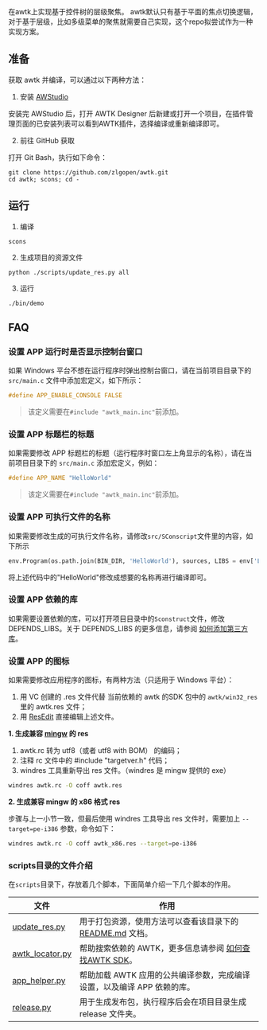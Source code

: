 在awtk上实现基于控件树的层级聚焦。 awtk默认只有基于平面的焦点切换逻辑，对于基于层级，比如多级菜单的聚焦就需要自己实现，这个repo拟尝试作为一种实现方案。

## 准备

获取 awtk 并编译，可以通过以下两种方法：

1. 安装 [AWStudio](https://awtk.zlg.cn/awstudio/download.html)

安装完 AWStudio 后，打开 AWTK Designer 后新建或打开一个项目，在插件管理页面的已安装列表可以看到AWTK插件，选择编译或重新编译即可。

2. 前往 GitHub 获取

打开 Git Bash，执行如下命令：

```
git clone https://github.com/zlgopen/awtk.git
cd awtk; scons; cd -
```

## 运行

1. 编译

```
scons
```

2. 生成项目的资源文件

```
python ./scripts/update_res.py all
```

3. 运行

```
./bin/demo
```

## FAQ

### 设置 APP 运行时是否显示控制台窗口

如果 Windows 平台不想在运行程序时弹出控制台窗口，请在当前项目目录下的 `src/main.c` 文件中添加宏定义，如下所示：

```c
#define APP_ENABLE_CONSOLE FALSE
```

> 该定义需要在`#include "awtk_main.inc"`前添加。

### 设置 APP 标题栏的标题

如果需要修改 APP 标题栏的标题（运行程序时窗口左上角显示的名称），请在当前项目目录下的 `src/main.c` 添加宏定义，例如：

```c
#define APP_NAME "HelloWorld"
```

> 该定义需要在`#include "awtk_main.inc"`前添加。

### 设置 APP 可执行文件的名称

如果需要修改生成的可执行文件名称，请修改`src/SConscript`文件里的内容，如下所示

```python
env.Program(os.path.join(BIN_DIR, 'HelloWorld'), sources, LIBS = env['LIBS'])
```

将上述代码中的"HelloWorld"修改成想要的名称再进行编译即可。

### 设置 APP 依赖的库

如果需要设置依赖的库，可以打开项目目录中的`Sconstruct`文件，修改 DEPENDS_LIBS。关于 DEPENDS_LIBS 的更多信息，请参阅 [如何添加第三方库](http://awtk.zlg.cn/docs/awtk_docs/HowTo/how_to_use_3rd_libs.html)。

### 设置 APP 的图标

如果需要修改应用程序的图标，有两种方法（只适用于 Windows 平台）：

1. 用 VC 创建的 .res 文件代替 当前依赖的 awtk 的SDK 包中的 `awtk/win32_res`里的 awtk.res 文件；
2. 用 [ResEdit](http://rsdt.free.fr/ResEdit-x64.7z) 直接编辑上述文件。

**1. 生成兼容 [mingw](https://sourceforge.net/projects/mingw-w64) 的 res**

1. awtk.rc 转为 utf8（或者 utf8 with BOM） 的编码；
2. 注释 rc 文件中的 #include "targetver.h" 代码；
3. windres 工具重新导出 res 文件。（windres 是 mingw 提供的 exe）

```bash
windres awtk.rc -O coff awtk.res
```

**2. 生成兼容 mingw 的 x86 格式 res**

步骤与上一小节一致，但最后使用 windres 工具导出 res 文件时，需要加上 `--target=pe-i386` 参数，命令如下：

```bash
windres awtk.rc -O coff awtk_x86.res --target=pe-i386
```

### scripts目录的文件介绍

在`scripts`目录下，存放着几个脚本，下面简单介绍一下几个脚本的作用。

| 文件                                         | 作用                                                         |
| -------------------------------------------- | ------------------------------------------------------------ |
| [update_res.py](./scripts/update_res.py)     | 用于打包资源，使用方法可以查看该目录下的 [README.md](./scripts/README.md) 文档。 |
| [awtk_locator.py](./scripts/awtk_locator.py) | 帮助搜索依赖的 AWTK，更多信息请参阅 [如何查找AWTK SDK](http://awtk.zlg.cn/docs/awtk_docs/FAQ/2.AWTK%20Designer.html#编译项目时-是如何搜索awtk-sdk的-搜索的顺序是什么样的)。 |
| [app_helper.py](./scripts/app_helper.py)     | 帮助加载 AWTK 应用的公共编译参数，完成编译设置，以及编译 APP 依赖的库。 |
| [release.py](./scripts/release.py)           | 用于生成发布包，执行程序后会在项目目录生成 release 文件夹。  |

